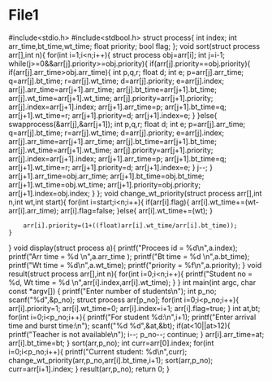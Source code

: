 # File1
#include<stdio.h>
#include<stdbool.h>
struct process{
    int index;
    int arr_time,bt_time,wt_time;
    float priority;
    bool flag;
};
void sort(struct process arr[],int n){
    for(int i=1;i<n;i++){
        struct process obj=arr[i];
        int j=i-1;
        while(j>=0&&arr[j].priority>=obj.priority){
            if(arr[j].priority==obj.priority){
                if(arr[j].arr_time>obj.arr_time){
                   int p,q,r;
                   float d;
                   int e;
                   p=arr[j].arr_time;
                   q=arr[j].bt_time;
                   r=arr[j].wt_time;
                   d=arr[j].priority;
                   e=arr[j].index;
                   arr[j].arr_time=arr[j+1].arr_time;
                   arr[j].bt_time=arr[j+1].bt_time;
                   arr[j].wt_time=arr[j+1].wt_time;
                   arr[j].priority=arr[j+1].priority;
                   arr[j].index=arr[j+1].index;
                   arr[j+1].arr_time=p;
                   arr[j+1].bt_time=q;
                   arr[j+1].wt_time=r;
                   arr[j+1].priority=d;
                   arr[j+1].index=e;
                }
            }else{
                swapprocess(&arr[j],&arr[j+1]);
                   int p,q,r;
                   float d;
                   int e;
                   p=arr[j].arr_time;
                   q=arr[j].bt_time;
                   r=arr[j].wt_time;
                   d=arr[j].priority;
                   e=arr[j].index;
                   arr[j].arr_time=arr[j+1].arr_time;
                   arr[j].bt_time=arr[j+1].bt_time;
                   arr[j].wt_time=arr[j+1].wt_time;
                   arr[j].priority=arr[j+1].priority;
                   arr[j].index=arr[j+1].index;
                   arr[j+1].arr_time=p;
                   arr[j+1].bt_time=q;
                   arr[j+1].wt_time=r;
                   arr[j+1].priority=d;
                   arr[j+1].index=e;
            }
            j--;
        }
       arr[j+1].arr_time=obj.arr_time;
       arr[j+1].bt_time=obj.bt_time;
       arr[j+1].wt_time=obj.wt_time;
       arr[j+1].priority=obj.priority;
       arr[j+1].index=obj.index;
    }
};
void change_wt_priority(struct process arr[],int n,int wt,int start){
    for(int i=start;i<n;i++){
        if(arr[i].flag){
                arr[i].wt_time+=(wt-arr[i].arr_time);
                arr[i].flag=false;
        }else{
                arr[i].wt_time+=(wt);
        }

        arr[i].priority=(1+((float)arr[i].wt_time/arr[i].bt_time));
    }
}
void display(struct process a){
    printf("Procees id = %d\n",a.index);
    printf("Arr time = %d \n",a.arr_time );
    printf("Bt time = %d \n",a.bt_time);
    printf("Wt time = %d\n",a.wt_time);
    printf("priority = %f\n",a.priority);
}
void result(struct process arr[],int n){
    for(int i=0;i<n;i++){
        printf("Student no = %d, Wt time = %d \n",arr[i].index,arr[i].wt_time);
    }
}
int main(int argc, char const *argv[]) {
    printf("Enter number of students\n");
    int p_no;
    scanf("%d",&p_no);
    struct process arr[p_no];
    for(int i=0;i<p_no;i++){
            arr[i].priority=1;
            arr[i].wt_time=0;
            arr[i].index=i+1;
            arr[i].flag=true;
    }
    int at,bt;
    for(int i=0;i<p_no;i++){
        printf("For student %d:\n",i+1);
        printf("Enter arrival time and burst time:\n");
        scanf("%d %d",&at,&bt);
        if(at<10||at>12){
         printf("Teacher is not available\n");
         i--;
         p_no--;
         continue;
        }
        arr[i].arr_time=at;
        arr[i].bt_time=bt;
    }
    sort(arr,p_no);
    int curr=arr[0].index;
    for(int i=0;i<p_no;i++){
        printf("Current student: %d\n",curr);
        change_wt_priority(arr,p_no,arr[i].bt_time,i+1);
        sort(arr,p_no);
        curr=arr[i+1].index;
    }
    result(arr,p_no);
    return 0;
}
